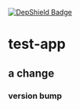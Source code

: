 [![DepShield Badge](https://jcava0.dev.depshield.sonatype.org/badges/bigspotteddog/test-app12/depshield.svg)](https://depshield.github.io)

# test-app

## a change

### version bump